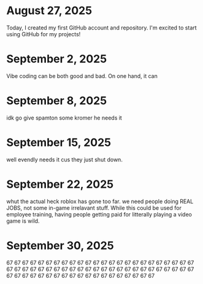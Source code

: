 # August 27, 2025 
Today, I created my first GitHub account and repository. I'm excited to start using GitHub for my projects!
# September 2, 2025 
Vibe coding can be both good and bad. On one hand, it can 
# September 8, 2025
idk go give spamton some kromer he needs it
# September 15, 2025
well evendly needs it cus they just shut down. 
# September 22, 2025
whut the actual heck roblox has gone too far. we need people doing REAL JOBS, not some in-game irrelavant stuff. While this could be used for employee training, having people getting paid for litterally playing a video game is wild.
# September 30, 2025
67 67 67 67 67 67 67 67 67 67 67 67 67 67 67 67 67 67 67 67 67 67 67 67 67 67 67 67 67 67 67 67 67 67 67 67 67 67 67 67 67 67 67 67 67 67 67 67 67 67 67 67 67 67 67 67 67 67 67 67 67 67 67 67 67 67 67
